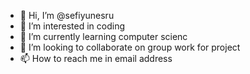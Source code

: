 - 👋 Hi, I’m @sefiyunesru
- 👀 I’m interested in coding
- 🌱 I’m currently learning computer scienc
- 💞️ I’m looking to collaborate on group work for project
- 📫 How to reach me in email address

<!---
sefiyunesru/sefiyunesru is a ✨ special ✨ repository because its `README.md` (this file) appears on your GitHub profile.
You can click the Preview link to take a look at your changes.
--->
